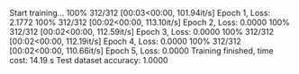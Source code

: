 Start training... 
100% 312/312 [00:03<00:00, 101.94it/s] 
Epoch 1, Loss: 2.1772 
100% 312/312 [00:02<00:00, 113.10it/s] 
Epoch 2, Loss: 0.0000 
100% 312/312 [00:02<00:00, 112.59it/s] 
Epoch 3, Loss: 0.0000 
100% 312/312 [00:02<00:00, 112.19it/s] 
Epoch 4, Loss: 0.0000 
100% 312/312 [00:02<00:00, 110.66it/s] 
Epoch 5, Loss: 0.0000 
Training finished, time cost: 14.19 s 
Test dataset accuracy: 1.0000